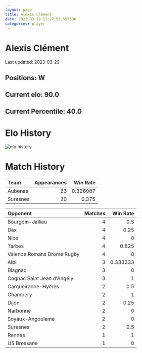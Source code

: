 ```yaml
---  
layout: page  
title: Alexis Clément  
date: 2023-03-29 11:27:55.557596  
categories: player  
---
```

# Alexis Clément


Last updated: 2023-03-29
## Positions: W

## Current elo: 90.0

## Current Percentile: 40.0

# Elo History


![elo history](history_AlexisClément.png)
# Match History


| Team     |   Appearances |   Win Rate |
|:---------|--------------:|-----------:|
| Aubenas  |            23 |   0.326087 |
| Suresnes |            20 |   0.375    |

| Opponent                   |   Matches |   Win Rate |
|:---------------------------|----------:|-----------:|
| Bourgoin-Jallieu           |         4 |   0.5      |
| Dax                        |         4 |   0.25     |
| Nice                       |         4 |   0        |
| Tarbes                     |         4 |   0.625    |
| Valence Romans Drome Rugby |         4 |   0        |
| Albi                       |         3 |   0.333333 |
| Blagnac                    |         3 |   0        |
| Cognac Saint Jean d'Angély |         3 |   1        |
| Carqueiranne-Hyères        |         2 |   0.5      |
| Chambery                   |         2 |   1        |
| Dijon                      |         2 |   0.25     |
| Narbonne                   |         2 |   0        |
| Soyaux-Angouleme           |         2 |   0        |
| Suresnes                   |         2 |   0.5      |
| Rennes                     |         1 |   1        |
| US Bressane                |         1 |   0        |